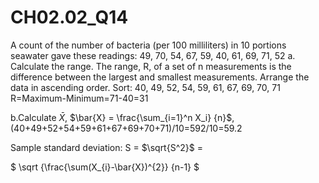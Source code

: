 # CH02.02_Q14 #
A count of the number of bacteria (per 100 milliliters) in 10 portions seawater gave these readings:
49, 70, 54, 67, 59, 40, 61, 69, 71, 52
a. Calculate the range. The range, R, of a set of n measurements is the difference between the largest and smallest measurements.
Arrange the data in ascending order. Sort: 40, 49, 52, 54, 59, 61, 67, 69, 70, 71
R=Maximum-Minimum=71-40=31

b.Calculate $\bar{X}$, $\bar{X} = \frac{\sum_{i=1}^n X_i} {n}$, (40+49+52+54+59+61+67+69+70+71)/10=592/10=59.2

Sample standard deviation: S = $\sqrt{S^2}$ = 

$ \sqrt {\frac{\sum(X_{i}-\bar{X})^{2}} {n-1} $
